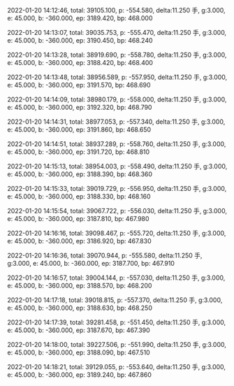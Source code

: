 2022-01-20 14:12:46, total: 39105.100, p: -554.580, delta:11.250 手, g:3.000, e: 45.000, b: -360.000, ep: 3189.420, bp: 468.000

2022-01-20 14:13:07, total: 39035.753, p: -555.470, delta:11.250 手, g:3.000, e: 45.000, b: -360.000, ep: 3190.450, bp: 468.240

2022-01-20 14:13:28, total: 38919.690, p: -558.780, delta:11.250 手, g:3.000, e: 45.000, b: -360.000, ep: 3188.420, bp: 468.400

2022-01-20 14:13:48, total: 38956.589, p: -557.950, delta:11.250 手, g:3.000, e: 45.000, b: -360.000, ep: 3191.570, bp: 468.690

2022-01-20 14:14:09, total: 38980.179, p: -558.000, delta:11.250 手, g:3.000, e: 45.000, b: -360.000, ep: 3192.320, bp: 468.790

2022-01-20 14:14:31, total: 38977.053, p: -557.340, delta:11.250 手, g:3.000, e: 45.000, b: -360.000, ep: 3191.860, bp: 468.650

2022-01-20 14:14:51, total: 38937.289, p: -558.760, delta:11.250 手, g:3.000, e: 45.000, b: -360.000, ep: 3191.720, bp: 468.810

2022-01-20 14:15:13, total: 38954.003, p: -558.490, delta:11.250 手, g:3.000, e: 45.000, b: -360.000, ep: 3188.390, bp: 468.360

2022-01-20 14:15:33, total: 39019.729, p: -556.950, delta:11.250 手, g:3.000, e: 45.000, b: -360.000, ep: 3188.330, bp: 468.160

2022-01-20 14:15:54, total: 39067.722, p: -556.030, delta:11.250 手, g:3.000, e: 45.000, b: -360.000, ep: 3187.810, bp: 467.980

2022-01-20 14:16:16, total: 39098.467, p: -555.720, delta:11.250 手, g:3.000, e: 45.000, b: -360.000, ep: 3186.920, bp: 467.830

2022-01-20 14:16:36, total: 39070.944, p: -555.580, delta:11.250 手, g:3.000, e: 45.000, b: -360.000, ep: 3187.700, bp: 467.910

2022-01-20 14:16:57, total: 39004.144, p: -557.030, delta:11.250 手, g:3.000, e: 45.000, b: -360.000, ep: 3188.570, bp: 468.200

2022-01-20 14:17:18, total: 39018.815, p: -557.370, delta:11.250 手, g:3.000, e: 45.000, b: -360.000, ep: 3188.630, bp: 468.250

2022-01-20 14:17:39, total: 39281.458, p: -551.450, delta:11.250 手, g:3.000, e: 45.000, b: -360.000, ep: 3187.670, bp: 467.390

2022-01-20 14:18:00, total: 39227.506, p: -551.990, delta:11.250 手, g:3.000, e: 45.000, b: -360.000, ep: 3188.090, bp: 467.510

2022-01-20 14:18:21, total: 39129.055, p: -553.640, delta:11.250 手, g:3.000, e: 45.000, b: -360.000, ep: 3189.240, bp: 467.860